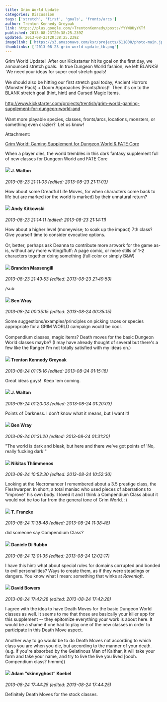 ```yaml
---
title: Grim World Update
categories: Discussion
tags: ['stretch', 'first', 'goals', 'fronts/arcs']
author: Trenton Kennedy Greyoak
link: https://plus.google.com/+TrentonKennedy/posts/fYYW8UyYKTf
published: 2013-08-23T20:38:25.239Z
updated: 2013-08-23T20:38:25.239Z
imagelink: ['https://s3.amazonaws.com/ksr/projects/611808/photo-main.jpg?1376784771']
thumblinks: ['2013-08-23-grim-world-update_tb.png']
---
```


Grim World Update!  After our Kickstarter hit its goal on the first day, we announced stretch goals.  In true Dungeon World fashion, we left BLANKS!  We need your ideas for super cool stretch goals!<br /><br />We should also be hitting our first stretch goal today, Ancient Horrors (Monster Pack) + Doom Approaches (Fronts/Arcs)!  Then it&#39;s on to the BLANK stretch goal (hint, hint) and Cursed Magic Items.<br /><br /><a href="http://www.kickstarter.com/projects/trentish/grim-world-gaming-supplement-for-dungeon-world-and" class="ot-anchor">http://www.kickstarter.com/projects/trentish/grim-world-gaming-supplement-for-dungeon-world-and</a><br /><br />Want more playable species, classes, fronts/arcs, locations, monsters, or something even crazier?  Let us know!


Attachment:

<a href='http://www.kickstarter.com/projects/trentish/grim-world-gaming-supplement-for-dungeon-world-and'>Grim World: Gaming Supplement for Dungeon World & FATE Core</a>


When a player dies, the world trembles in this dark fantasy supplement full of new classes for Dungeon World and FATE Core
<div id='comment z125jdupdqqcd5iba04ci5tjzofhxbsymso0k'>
  <h4><img src='{{site.baseurl}}//images/avatars/111694100408744715863_photo.jpg'> J. Walton</h4>
      <p><cite>2013-08-23 21:11:03 (edited: 2013-08-23 21:11:03)</cite></p>
        <p>How about some Dreadful Life Moves, for when characters come back to life but are marked (or the world is marked) by their unnatural return?</p>
</div>
        

<div id='comment z125jdupdqqcd5iba04ci5tjzofhxbsymso0k'>
  <h4><img src='{{site.baseurl}}//images/avatars/106430054160848801055_photo.jpg'> Andy Kitkowski</h4>
      <p><cite>2013-08-23 21:14:11 (edited: 2013-08-23 21:14:11)</cite></p>
        <p>How about a higher level (moneywise; to soak up the impact) 7th class? Give yourself time to consider evocative options.<br /><br />Or, better, perhaps ask Deanna to contribute more artwork for the game as-is, without any more writing/fluff: A page comic, or more stills of 1-2 characters together doing something (full color or simply B&amp;W)</p>
</div>
        

<div id='comment z125jdupdqqcd5iba04ci5tjzofhxbsymso0k'>
  <h4><img src='{{site.baseurl}}//images/avatars/107796621777284360052_photo.jpg'> Brandon Massengill</h4>
      <p><cite>2013-08-23 21:49:53 (edited: 2013-08-23 21:49:53)</cite></p>
        <p>/sub</p>
</div>
        

<div id='comment z125jdupdqqcd5iba04ci5tjzofhxbsymso0k'>
  <h4><img src='{{site.baseurl}}//images/avatars/117478240607286855024_photo.jpg'> Ben Wray</h4>
      <p><cite>2013-08-24 00:35:15 (edited: 2013-08-24 00:35:15)</cite></p>
        <p>Some suggestions/examples/principles on picking races or species appropriate for a GRIM WORLD campaign would be cool.<br /><br />Compendium classes, magic items? Death moves for the basic Dungeon World classes maybe? (I may have already thought of several but there&#39;s a few like the Ranger I&#39;m not totally satisfied with my ideas on.)</p>
</div>
        

<div id='comment z125jdupdqqcd5iba04ci5tjzofhxbsymso0k'>
  <h4><img src='{{site.baseurl}}//images/avatars/105533087046914570553_photo.jpg'> Trenton Kennedy Greyoak</h4>
      <p><cite>2013-08-24 01:15:16 (edited: 2013-08-24 01:15:16)</cite></p>
        <p>Great ideas guys!  Keep &#39;em coming.</p>
</div>
        

<div id='comment z125jdupdqqcd5iba04ci5tjzofhxbsymso0k'>
  <h4><img src='{{site.baseurl}}//images/avatars/111694100408744715863_photo.jpg'> J. Walton</h4>
      <p><cite>2013-08-24 01:20:03 (edited: 2013-08-24 01:20:03)</cite></p>
        <p>Points of Darkness. I don&#39;t know what it means, but I want it!</p>
</div>
        

<div id='comment z125jdupdqqcd5iba04ci5tjzofhxbsymso0k'>
  <h4><img src='{{site.baseurl}}//images/avatars/117478240607286855024_photo.jpg'> Ben Wray</h4>
      <p><cite>2013-08-24 01:31:20 (edited: 2013-08-24 01:31:20)</cite></p>
        <p>&quot;The world is dark and bleak, but here and there we&#39;ve got points of &#39;No, really fucking dark&#39;&quot;</p>
</div>
        

<div id='comment z125jdupdqqcd5iba04ci5tjzofhxbsymso0k'>
  <h4><img src='{{site.baseurl}}//images/avatars/103447617849846007337_photo.jpg'> Nikitas Thlimmenos</h4>
      <p><cite>2013-08-24 10:52:30 (edited: 2013-08-24 10:52:30)</cite></p>
        <p>Looking at the Necromancer I remembered about a 3.5 prestige class, the Fleshwarper. In short, a total maniac who used pieces of aberrations to &quot;improve&quot; his own body. I loved it and I think a Compendium Class about it would not be too far from the general tone of Grim World. :)</p>
</div>
        

<div id='comment z125jdupdqqcd5iba04ci5tjzofhxbsymso0k'>
  <h4><img src='{{site.baseurl}}//images/avatars/110330901807759406775_photo.jpg'> T. Franzke</h4>
      <p><cite>2013-08-24 11:38:48 (edited: 2013-08-24 11:38:48)</cite></p>
        <p>did someone say Compendium Class? </p>
</div>
        

<div id='comment z125jdupdqqcd5iba04ci5tjzofhxbsymso0k'>
  <h4><img src='{{site.baseurl}}//images/avatars/112507662527787769890_photo.jpg'> Daniele Di Rubbo</h4>
      <p><cite>2013-08-24 12:01:35 (edited: 2013-08-24 12:02:17)</cite></p>
        <p>I have this hint: what about special rules for domains corrupted and bonded to evil personalities? Ways to create them, as if they were steadings or dangers. You know what I mean: something that winks at <i>Ravenloft</i>.</p>
</div>
        

<div id='comment z125jdupdqqcd5iba04ci5tjzofhxbsymso0k'>
  <h4><img src='{{site.baseurl}}//images/avatars/103816128609892624725_photo.jpg'> David Bowers</h4>
      <p><cite>2013-08-24 17:42:28 (edited: 2013-08-24 17:42:28)</cite></p>
        <p>I agree with the idea to have Death Moves for the basic Dungeon World classes as well. It seems to me that those are basically your killer app for this supplement -- they epitomize everything your work is about here. It would be a shame if one had to play one of the new classes in order to participate in this Death Move aspect.<br /><br />Another way to go would be to do Death Moves not according to which class you are when you die, but according to the manner of your death. (e.g. If you&#39;re absorbed by the Gelatinous Man of Kalthar, it will take your form and take your name, and try to live the live you lived [oooh. Compendium class? hmmm])</p>
</div>
        

<div id='comment z125jdupdqqcd5iba04ci5tjzofhxbsymso0k'>
  <h4><img src='{{site.baseurl}}//images/avatars/112484087750169360510_photo.jpg'> Adam “skinnyghost” Koebel</h4>
      <p><cite>2013-08-24 17:44:25 (edited: 2013-08-24 17:44:25)</cite></p>
        <p>Definitely Death Moves for the stock classes.</p>
</div>
        
